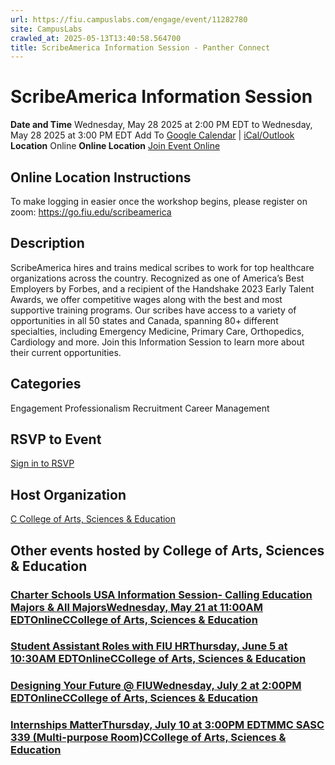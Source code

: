 ```yaml
---
url: https://fiu.campuslabs.com/engage/event/11282780
site: CampusLabs
crawled_at: 2025-05-13T13:40:58.564700
title: ScribeAmerica Information Session - Panther Connect
---
```


# ScribeAmerica Information Session
**Date and Time**
Wednesday, May 28 2025 at 2:00 PM EDT  to 
Wednesday, May 28 2025 at 3:00 PM EDT
Add To [Google Calendar](https://fiu.campuslabs.com/engage/event/11282780/googlepublish) | [iCal/Outlook ](https://fiu.campuslabs.com/engage/event/11282780.ics)
**Location**
Online
**Online Location**
[Join Event Online](https://go.fiu.edu/scribeamerica "Online Location Link")
## Online Location Instructions
To make logging in easier once the workshop begins, please register on zoom: https://go.fiu.edu/scribeamerica
## Description
ScribeAmerica hires and trains medical scribes to work for top healthcare organizations across the country. Recognized as one of America’s Best Employers by Forbes, and a recipient of the Handshake 2023 Early Talent Awards, we offer competitive wages along with the best and most supportive training programs. Our scribes have access to a variety of opportunities in all 50 states and Canada, spanning 80+ different specialties, including Emergency Medicine, Primary Care, Orthopedics, Cardiology and more. Join this Information Session to learn more about their current opportunities.
## Categories
Engagement
Professionalism
Recruitment
Career Management
## RSVP to Event
[Sign in to RSVP](https://fiu.campuslabs.com/engage/account/login?returnUrl=/engage/event/11282780)
## Host Organization
[C College of Arts, Sciences & Education ](https://fiu.campuslabs.com/engage/organization/case)
## Other events hosted by College of Arts, Sciences & Education
### [Charter Schools USA Information Session- Calling Education Majors & All MajorsWednesday, May 21 at 11:00AM EDTOnlineCCollege of Arts, Sciences & Education](https://fiu.campuslabs.com/engage/event/11259574)
### [Student Assistant Roles with FIU HRThursday, June 5 at 10:30AM EDTOnlineCCollege of Arts, Sciences & Education](https://fiu.campuslabs.com/engage/event/11263458)
### [Designing Your Future @ FIUWednesday, July 2 at 2:00PM EDTOnlineCCollege of Arts, Sciences & Education](https://fiu.campuslabs.com/engage/event/11259685)
### [Internships MatterThursday, July 10 at 3:00PM EDTMMC SASC 339 (Multi-purpose Room)CCollege of Arts, Sciences & Education](https://fiu.campuslabs.com/engage/event/11288038)
